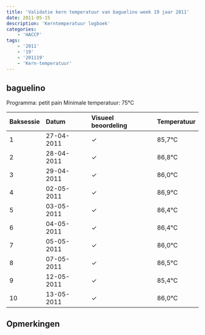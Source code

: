 ```yaml
---
title: 'Validatie kern temperatuur van baguelino week 19 jaar 2011'
date: 2011-05-15
description: 'Kerntemperatuur logboek'
categories:
    - 'HACCP'
tags:
    - '2011'
    - '19'
    - '201119'
    - 'Kern-temperatuur'
---
```


## baguelino

Programma: petit pain
Minimale temperatuur: 75°C

| Baksessie | Datum | Visueel beoordeling | Temperatuur |
|:---|:---|:---|:---|
| 1 | 27-04-2011 | &check; | 85,7°C |
| 2 | 28-04-2011 | &check; | 86,8°C |
| 3 | 29-04-2011 | &check; | 86,0°C |
| 4 | 02-05-2011 | &check; | 86,9°C |
| 5 | 03-05-2011 | &check; | 86,4°C |
| 6 | 04-05-2011 | &check; | 86,4°C |
| 7 | 05-05-2011 | &check; | 86,0°C |
| 8 | 07-05-2011 | &check; | 86,5°C |
| 9 | 12-05-2011 | &check; | 85,4°C |
| 10 | 13-05-2011 | &check; | 86,0°C |

## Opmerkingen


